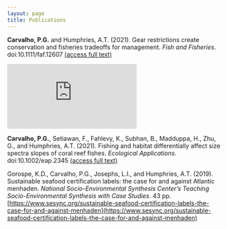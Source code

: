 ```yaml
---
layout: page
title: Publications
---
```


**Carvalho, P.G.** and Humphries, A.T. (2021). Gear restrictions create conservation and fisheries tradeoffs for management. *Fish and Fisheries*. doi:10.1111/faf.12607 [(access full text)](CarvalhoEtAl2021b.pdf)

<embed src="https://github.com/paulcarvalho/paulcarvalho.github.io/blob/master/papers/CarvalhoEtAl2021b.pdf" type="application/pdf" />

**Carvalho, P.G.**, Setiawan, F., Fahlevy, K., Subhan, B., Madduppa, H., Zhu, G., and Humphries, A.T. (2021). Fishing and habitat differentially affect size spectra slopes of coral reef fishes. *Ecological Applications*. doi:10.1002/eap.2345 [(access full text)](papers/CarvalhoEtAl2021a.pdf)

Gorospe, K.D., Carvalho, P.G., Josephs, L.I., and Humphries, A.T. (2019). Sustainable seafood certification labels: the case for and against Atlantic menhaden. *National Socio-Environmental Synthesis Center’s Teaching Socio-Environmental Synthesis with Case Studies*. 43 pp. [https://www.sesync.org/sustainable-seafood-certification-labels-the-case-for-and-against-menhaden](https://www.sesync.org/sustainable-seafood-certification-labels-the-case-for-and-against-menhaden)
